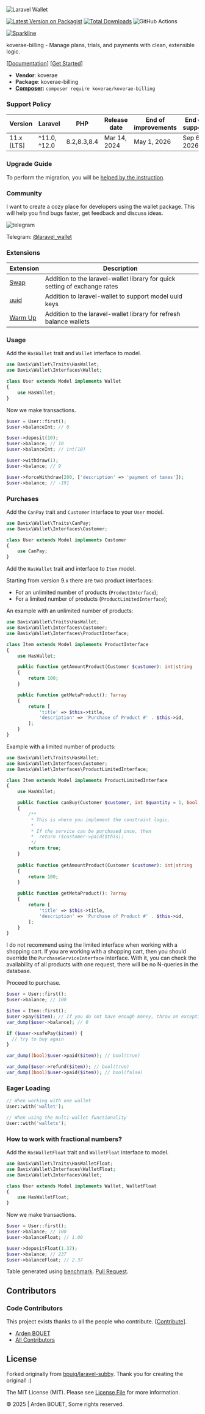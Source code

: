 ![Laravel Wallet](https://github.com/bavix/laravel-wallet/assets/5111255/95e7877c-a950-4b04-9414-de62216d31c2)


[![Latest Version on Packagist](https://img.shields.io/packagist/v/koverae/koverae-billing.svg?style=flat-square)](https://packagist.org/packages/koverae/koverae-billing)
[![Total Downloads](https://img.shields.io/packagist/dt/koverae/koverae-billing.svg?style=flat-square)](https://packagist.org/packages/koverae/koverae-billing)
![GitHub Actions](https://github.com/koverae/koverae-billing/actions/workflows/main.yml/badge.svg)

[![Sparkline](https://stars.medv.io/bavix/laravel-wallet.svg)](https://stars.medv.io/bavix/laravel-wallet)

koverae-billing - Manage plans, trials, and payments with clean, extensible logic.

[[Documentation](https://devs.koverae.com/koverae-billing/)] 
[[Get Started](https://devs.koverae.com/koverae-billing/guide/introduction/)] 

* **Vendor**: koverae
* **Package**: koverae-billing
* **[Composer](https://getcomposer.org/):** `composer require koverae/koverae-billing`

### Support Policy

| Version    | Laravel        | PHP             | Release date | End of improvements | End of support |
|------------|----------------|-----------------|--------------|---------------------|----------------|
| 11.x [LTS] | ^11.0, ^12.0   | 8.2,8.3,8.4     | Mar 14, 2024 | May 1, 2026         | Sep 6, 2026    |

### Upgrade Guide

To perform the migration, you will be [helped by the instruction](https://devs.koverae.com/koverae-billing/#/upgrade-guide).

### Community

I want to create a cozy place for developers using the wallet package. This will help you find bugs faster, get feedback and discuss ideas.

![telegram](https://github.com/bavix/laravel-wallet/assets/5111255/ed2b1193-c0c6-41af-83cb-0fe61ae8df21)


Telegram: [@laravel_wallet](https://t.me/laravel_wallet)

### Extensions

| Extension                                                 | Description                                                                |
|-----------------------------------------------------------|----------------------------------------------------------------------------|
| [Swap](https://github.com/bavix/laravel-wallet-swap)      | Addition to the laravel-wallet library for quick setting of exchange rates |
| [uuid](https://github.com/bavix/laravel-wallet-uuid)      | Addition to laravel-wallet to support model uuid keys                      | 
| [Warm Up](https://github.com/bavix/laravel-wallet-warmup) | Addition to the laravel-wallet library for refresh balance wallets         | 

### Usage
Add the `HasWallet` trait and `Wallet` interface to model.
```php
use Bavix\Wallet\Traits\HasWallet;
use Bavix\Wallet\Interfaces\Wallet;

class User extends Model implements Wallet
{
    use HasWallet;
}
```

Now we make transactions.

```php
$user = User::first();
$user->balanceInt; // 0

$user->deposit(10);
$user->balance; // 10
$user->balanceInt; // int(10)

$user->withdraw(1);
$user->balance; // 9

$user->forceWithdraw(200, ['description' => 'payment of taxes']);
$user->balance; // -191
```

### Purchases

Add the `CanPay` trait and `Customer` interface to your `User` model.
```php
use Bavix\Wallet\Traits\CanPay;
use Bavix\Wallet\Interfaces\Customer;

class User extends Model implements Customer
{
    use CanPay;
}
```

Add the `HasWallet` trait and interface to `Item` model.

Starting from version 9.x there are two product interfaces:
- For an unlimited number of products (`ProductInterface`);
- For a limited number of products (`ProductLimitedInterface`);

An example with an unlimited number of products:
```php
use Bavix\Wallet\Traits\HasWallet;
use Bavix\Wallet\Interfaces\Customer;
use Bavix\Wallet\Interfaces\ProductInterface;

class Item extends Model implements ProductInterface
{
    use HasWallet;

    public function getAmountProduct(Customer $customer): int|string
    {
        return 100;
    }

    public function getMetaProduct(): ?array
    {
        return [
            'title' => $this->title, 
            'description' => 'Purchase of Product #' . $this->id,
        ];
    }
}
```

Example with a limited number of products:
```php
use Bavix\Wallet\Traits\HasWallet;
use Bavix\Wallet\Interfaces\Customer;
use Bavix\Wallet\Interfaces\ProductLimitedInterface;

class Item extends Model implements ProductLimitedInterface
{
    use HasWallet;

    public function canBuy(Customer $customer, int $quantity = 1, bool $force = false): bool
    {
        /**
         * This is where you implement the constraint logic. 
         * 
         * If the service can be purchased once, then
         *  return !$customer->paid($this);
         */
        return true; 
    }
    
    public function getAmountProduct(Customer $customer): int|string
    {
        return 100;
    }

    public function getMetaProduct(): ?array
    {
        return [
            'title' => $this->title, 
            'description' => 'Purchase of Product #' . $this->id,
        ];
    }
}
```

I do not recommend using the limited interface when working with a shopping cart. 
If you are working with a shopping cart, then you should override the `PurchaseServiceInterface` interface. 
With it, you can check the availability of all products with one request, there will be no N-queries in the database.

Proceed to purchase.

```php
$user = User::first();
$user->balance; // 100

$item = Item::first();
$user->pay($item); // If you do not have enough money, throw an exception
var_dump($user->balance); // 0

if ($user->safePay($item)) {
  // try to buy again
}

var_dump((bool)$user->paid($item)); // bool(true)

var_dump($user->refund($item)); // bool(true)
var_dump((bool)$user->paid($item)); // bool(false)
```

### Eager Loading

```php
// When working with one wallet
User::with('wallet');

// When using the multi-wallet functionality
User::with('wallets');
```

### How to work with fractional numbers?
Add the `HasWalletFloat` trait and `WalletFloat` interface to model.
```php
use Bavix\Wallet\Traits\HasWalletFloat;
use Bavix\Wallet\Interfaces\WalletFloat;
use Bavix\Wallet\Interfaces\Wallet;

class User extends Model implements Wallet, WalletFloat
{
    use HasWalletFloat;
}
```

Now we make transactions.

```php
$user = User::first();
$user->balance; // 100
$user->balanceFloat; // 1.00

$user->depositFloat(1.37);
$user->balance; // 237
$user->balanceFloat; // 2.37
```

Table generated using [benchmark](https://github.com/Koverae/koverae-billing-benchmark/). [Pull Request](https://github.com/Koverae/koverae-billing-benchmark/pull/51).

## Contributors

### Code Contributors

This project exists thanks to all the people who contribute. [[Contribute](CONTRIBUTING.md)].

-   [Arden BOUET](https://github.com/arden28)
-   [All Contributors](../../contributors)


## License

Forked originally from [bpuig/laravel-subby](https://github.com/bpuig/laravel-subby). Thank you for
creating the original! :)

The MIT License (MIT). Please see [License File](LICENSE.md) for more information.

&copy; 2025 | Arden BOUET, Some rights reserved.
